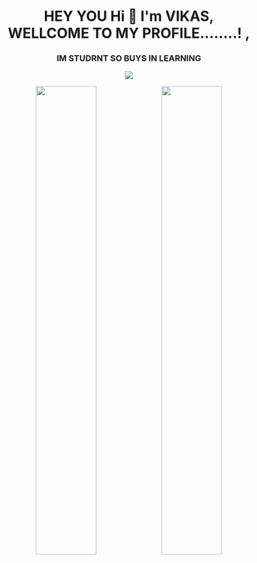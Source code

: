 <h1 align="center">  HEY YOU Hi 👋 I'm VIKAS, WELLCOME TO MY PROFILE........!  , </h1>
<h3 align="center">IM STUDRNT SO BUYS IN LEARNING </h3>
<p align="center">
  <a href="https://t.me/vicky_IN"><img src="https://user-images.githubusercontent.com/77770753/117139498-f081c400-adc9-11eb-9aaf-f895a54ecc67.gif"></a>
    </p>
<p align="center">
    <img
        width="49%"
        src="https://github-readme-stats.vercel.app/api?username=VIKASIND&count_private=true&include_all_commits=true&show_icons=true&theme=tokyonight&custom_title=GitHub+Stats"
    />
    <img
        width="49%"
        src="https://github-readme-streak-stats.herokuapp.com?user=VIKASIND&theme=tokyonight"
    />
</p>

<h3>
    


